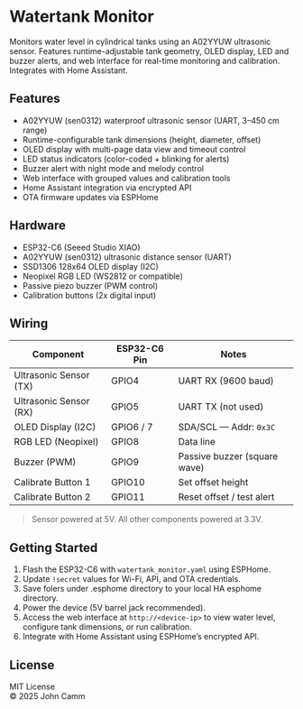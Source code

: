 # Watertank Monitor

Monitors water level in cylindrical tanks using an A02YYUW ultrasonic sensor. Features runtime-adjustable tank geometry, OLED display, LED and buzzer alerts, and web interface for real-time monitoring and calibration. Integrates with Home Assistant.

## Features

- A02YYUW (sen0312) waterproof ultrasonic sensor (UART, 3–450 cm range)
- Runtime-configurable tank dimensions (height, diameter, offset)
- OLED display with multi-page data view and timeout control
- LED status indicators (color-coded + blinking for alerts)
- Buzzer alert with night mode and melody control
- Web interface with grouped values and calibration tools
- Home Assistant integration via encrypted API
- OTA firmware updates via ESPHome

## Hardware

- ESP32-C6 (Seeed Studio XIAO)
- A02YYUW (sen0312) ultrasonic distance sensor (UART)
- SSD1306 128x64 OLED display (I2C)
- Neopixel RGB LED (WS2812 or compatible)
- Passive piezo buzzer (PWM control)
- Calibration buttons (2x digital input)

## Wiring

| Component               | ESP32-C6 Pin | Notes                      |
|------------------------|--------------|----------------------------|
| Ultrasonic Sensor (TX) | GPIO4        | UART RX (9600 baud)        |
| Ultrasonic Sensor (RX) | GPIO5        | UART TX (not used)         |
| OLED Display (I2C)     | GPIO6 / 7    | SDA/SCL — Addr: `0x3C`     |
| RGB LED (Neopixel)     | GPIO8        | Data line                  |
| Buzzer (PWM)           | GPIO9        | Passive buzzer (square wave) |
| Calibrate Button 1     | GPIO10       | Set offset height          |
| Calibrate Button 2     | GPIO11       | Reset offset / test alert  |

> Sensor powered at 5V. All other components powered at 3.3V.

## Getting Started

1. Flash the ESP32-C6 with `watertank_monitor.yaml` using ESPHome.
2. Update `!secret` values for Wi-Fi, API, and OTA credentials.
3. Save folers under .esphome directory to your local HA esphome directory.
4. Power the device (5V barrel jack recommended).
5. Access the web interface at `http://<device-ip>` to view water level, configure tank dimensions, or run calibration.
6. Integrate with Home Assistant using ESPHome’s encrypted API.

## License

MIT License  
© 2025 John Camm
